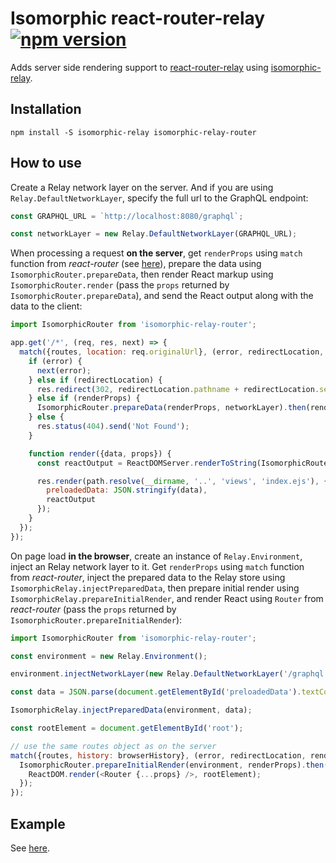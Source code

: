 Isomorphic react-router-relay [![npm version][npm-badge]][npm]
=============================
Adds server side rendering support to
[react-router-relay](https://github.com/relay-tools/react-router-relay) using
[isomorphic-relay](https://github.com/denvned/isomorphic-relay).

Installation
------------

    npm install -S isomorphic-relay isomorphic-relay-router

How to use
----------

Create a Relay network layer on the server.
And if you are using `Relay.DefaultNetworkLayer`, specify the full url to the GraphQL endpoint:
```javascript
const GRAPHQL_URL = `http://localhost:8080/graphql`;

const networkLayer = new Relay.DefaultNetworkLayer(GRAPHQL_URL);
```

When processing a request **on the server**, get `renderProps` using `match` function from
*react-router* (see
[here](https://github.com/reactjs/react-router/blob/v2.3.0/docs/guides/ServerRendering.md)),
prepare the data using `IsomorphicRouter.prepareData`, then render React markup using
`IsomorphicRouter.render` (pass the `props` returned by `IsomorphicRouter.prepareData`), and send
the React output along with the data to the client:
```javascript
import IsomorphicRouter from 'isomorphic-relay-router';

app.get('/*', (req, res, next) => {
  match({routes, location: req.originalUrl}, (error, redirectLocation, renderProps) => {
    if (error) {
      next(error);
    } else if (redirectLocation) {
      res.redirect(302, redirectLocation.pathname + redirectLocation.search);
    } else if (renderProps) {
      IsomorphicRouter.prepareData(renderProps, networkLayer).then(render, next);
    } else {
      res.status(404).send('Not Found');
    }

    function render({data, props}) {
      const reactOutput = ReactDOMServer.renderToString(IsomorphicRouter.render(props));

      res.render(path.resolve(__dirname, '..', 'views', 'index.ejs'), {
        preloadedData: JSON.stringify(data),
        reactOutput
      });
    }
  });
});
```

On page load **in the browser**, create an instance of `Relay.Environment`, inject an Relay network
layer to it. Get `renderProps` using `match` function from *react-router*, inject the prepared data
to the Relay store using `IsomorphicRelay.injectPreparedData`, then prepare initial render using
`IsomorphicRelay.prepareInitialRender`, and render React using `Router` from *react-router* (pass
the `props` returned by `IsomorphicRouter.prepareInitialRender`):
```javascript
import IsomorphicRouter from 'isomorphic-relay-router';

const environment = new Relay.Environment();

environment.injectNetworkLayer(new Relay.DefaultNetworkLayer('/graphql'));

const data = JSON.parse(document.getElementById('preloadedData').textContent);

IsomorphicRelay.injectPreparedData(environment, data);

const rootElement = document.getElementById('root');

// use the same routes object as on the server
match({routes, history: browserHistory}, (error, redirectLocation, renderProps) => {
  IsomorphicRouter.prepareInitialRender(environment, renderProps).then(props => {
    ReactDOM.render(<Router {...props} />, rootElement);
  });
});
```

Example
-------
See [here](examples/todo).

[npm-badge]: https://img.shields.io/npm/v/isomorphic-relay-router.svg
[npm]: https://www.npmjs.com/package/isomorphic-relay-router
